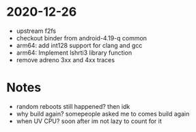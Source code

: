 # 2020-12-26
* upstream f2fs
* checkout binder from android-4.19-q common
* arm64: add int128 support for clang and gcc
* arm64: Implement lshrti3 library function
* remove adreno 3xx and 4xx traces

# Notes
* random reboots still happened? then idk
* why build again? somepeople asked me to comes build again
* when UV CPU? soon after im not lazy to count for it